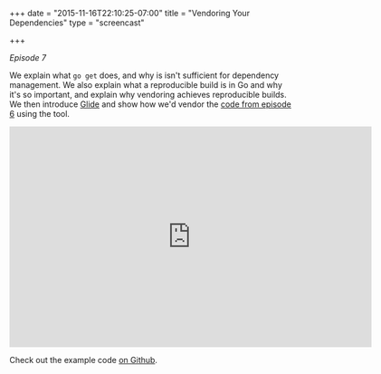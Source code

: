 +++
date = "2015-11-16T22:10:25-07:00"
title = "Vendoring Your Dependencies"
type = "screencast"

+++

_Episode 7_

We explain what `go get` does, and why is isn't sufficient for dependency management. We also explain what a reproducible build is in Go and why it's so important, and explain why vendoring achieves reproducible builds. We then introduce [Glide](https://github.com/Masterminds/glide) and show how we'd vendor the [code from episode 6](https://github.com/arschles/go-in-5-minutes/tree/master/episode6) using the tool.
<!--more-->

<iframe
  class="ytplayer"
  type="text/html"
  width="640"
  height="390"
  src="https://www.youtube.com/embed/AIo0UBcvnPg?autoplay=0&origin=https://www.goin5minutes.com"
  frameborder="0"
></iframe>

Check out the example code [on Github](https://github.com/arschles/go-in-5-minutes/tree/master/episode7).
